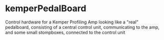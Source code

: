 # kemperPedalBoard
Control hardware for a Kemper Profiling Amp looking like a "real" pedalboard, consisting of a central control unit, communicating to the amp, and some small stompboxes, connected to the control unit
